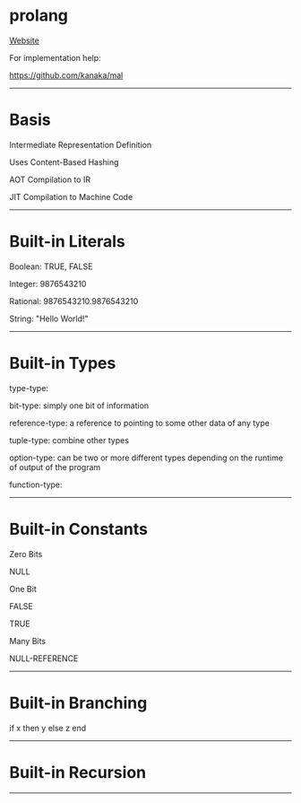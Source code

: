 # prolang

[Website](https://tksmith151.github.io/prolang/)

For implementation help:

https://github.com/kanaka/mal

---

# Basis

Intermediate Representation Definition

Uses Content-Based Hashing

AOT Compilation to IR

JIT Compilation to Machine Code

---

# Built-in Literals

Boolean: TRUE, FALSE

Integer: 9876543210

Rational: 9876543210.9876543210

String: "Hello World!"

---

# Built-in Types

type-type: 

bit-type: simply one bit of information

reference-type: a reference to pointing to some other data of any type

tuple-type: combine other types

option-type: can be two or more different types depending on the runtime of output of the program

function-type:

---

# Built-in Constants

Zero Bits

NULL

One Bit

FALSE

TRUE

Many Bits

NULL-REFERENCE

---

# Built-in Branching

if x then y else z end

---

# Built-in Recursion

---
